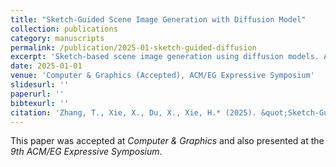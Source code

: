 ```yaml
---
title: "Sketch-Guided Scene Image Generation with Diffusion Model"
collection: publications
category: manuscripts
permalink: /publication/2025-01-sketch-guided-diffusion
excerpt: 'Sketch-based scene image generation using diffusion models. Also presented at the 9th ACM/EG Expressive Symposium.'
date: 2025-01-01
venue: 'Computer & Graphics (Accepted), ACM/EG Expressive Symposium'
slidesurl: ''
paperurl: ''
bibtexurl: ''
citation: 'Zhang, T., Xie, X., Du, X., Xie, H.* (2025). &quot;Sketch-Guided Scene Image Generation with Diffusion Model.&quot; <i>Computer & Graphics</i>.'
---
```

This paper was accepted at <i>Computer & Graphics</i> and also presented at the <i>9th ACM/EG Expressive Symposium</i>.
